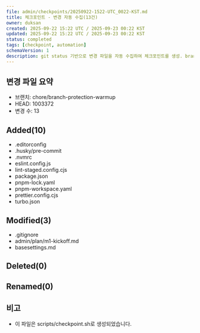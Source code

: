 ```yaml
---
file: admin/checkpoints/20250922-1522-UTC_0022-KST.md
title: 체크포인트 - 변경 자동 수집(13건)
owner: duksan
created: 2025-09-22 15:22 UTC / 2025-09-23 00:22 KST
updated: 2025-09-22 15:22 UTC / 2025-09-23 00:22 KST
status: completed
tags: [checkpoint, automation]
schemaVersion: 1
description: git status 기반으로 변경 파일을 자동 수집하여 체크포인트를 생성. branch=chore/branch-protection-warmup, head=1003372
---
```


## 변경 파일 요약
- 브랜치: chore/branch-protection-warmup
- HEAD: 1003372
- 변경 수: 13

## Added(10)
- .editorconfig
- .husky/pre-commit
- .nvmrc
- eslint.config.js
- lint-staged.config.cjs
- package.json
- pnpm-lock.yaml
- pnpm-workspace.yaml
- prettier.config.cjs
- turbo.json

## Modified(3)
- .gitignore
- admin/plan/m1-kickoff.md
- basesettings.md

## Deleted(0)

## Renamed(0)

## 비고
- 이 파일은 scripts/checkpoint.sh로 생성되었습니다.
